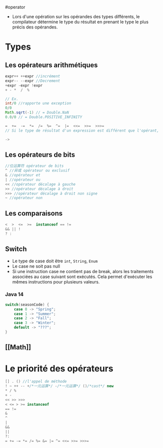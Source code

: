 #operator 

- Lors d'une opération sur les opérandes des types différents, le compilateur détermine le type du résultat en prenant le type le plus précis des opérandes.

# Types

## Les opérateurs arithmétiques

``` java
expr++ ++expr //incrément
expr-- --expr //Decrement
+expr -expr !expr
+ - *  /  %

// Ex.
int/0 //rapporte une exception
0/0 
Math.sqrt(-1) // = Double.NaN
0.0/0 // = Double.POSITIVE_INFINITY

=  +=  -=  *=  /=  %=  ^=  |=  <<=  >>=  >>>= 
// Si le type de résultat d'un expression est différent que l'opérant, la cast se produit

->
```

## Les opérateurs de bits

```java
//位运算符 opérateur de bits
^ //异或 opérateur ou exclusif
& //opérateur et
| //opérateur ou
<< //opérateur décalage à gauche
>> //opérateur décalage à droit
>>> //opérateur décalage à droit non signe
~ //opérateur non
```

## Les comparaisons

```java
<  >  <=  >=  instanceof == !=
&& || !
? :
```

## Switch

- Le type de case doit être `int`, `String`, `Enum`
- Le case ne soit pas null
- Si une instruction case ne contient pas de break, alors les traitements associées au case suivant sont exécutés. Cela permet d'exécuter les mêmes instructions pour plusieurs valeurs.

### Java 14

```java
switch(seasonCode) {
	case 0 -> "Spring";
	case 1 -> "Summer";
	case 2 -> "Fall";
	case 3 -> "Winter";
	default -> "???";
}
```
## [[Math]]

# Le priorité des opérateurs

```java
[] . () //l'appel de méthode
! ~ ++ -- +/*一元运算*/ -/*一元运算*/ ()/*cast*/ new
* / %
+ -
<< >> >>>
< <= > >= instanceof
== !=
&
^
|
&&
||
?:
= += -= *= /= %= &= |= ^= <<= >>= >>>=
```
